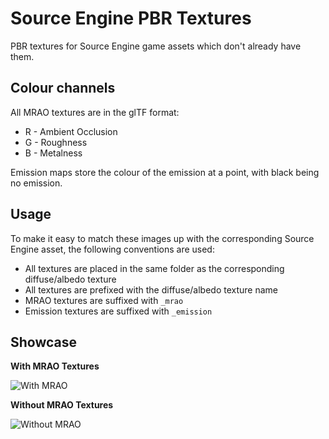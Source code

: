 # Source Engine PBR Textures

PBR textures for Source Engine game assets which don't already have them.

## Colour channels

All MRAO textures are in the glTF format:

- R - Ambient Occlusion
- G - Roughness
- B - Metalness

Emission maps store the colour of the emission at a point, with black being no emission.

## Usage

To make it easy to match these images up with the corresponding Source Engine asset, the following conventions are used:
- All textures are placed in the same folder as the corresponding diffuse/albedo texture
- All textures are prefixed with the diffuse/albedo texture name
- MRAO textures are suffixed with `_mrao`
- Emission textures are suffixed with `_emission`

## Showcase

**With MRAO Textures**

![With MRAO](https://github.com/TAServers/source-pbr/blob/master/Screenshots/example%20with.png?raw=true)  

**Without MRAO Textures**

![Without MRAO](https://github.com/TAServers/source-pbr/blob/master/Screenshots/example%20without.png?raw=true)  
